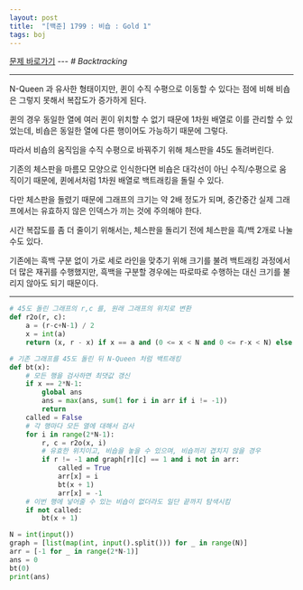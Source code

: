 ```yaml
---
layout: post
title:  "[백준] 1799 : 비숍 : Gold 1"
tags: boj
---
```


[문제 바로가기](https://www.acmicpc.net/problem/1799) --- *# Backtracking*

---

N-Queen 과 유사한 형태이지만, 퀸이 수직 수평으로 이동할 수 있다는 점에 비해 비숍은 그렇지 못해서 복잡도가 증가하게 된다.

퀸의 경우 동일한 열에 여러 퀸이 위치할 수 없기 때문에 1차원 배열로 이를 관리할 수 있었는데, 비숍은 동일한 열에 다른 행이어도 가능하기 때문에 그렇다.

따라서 비숍의 움직임을 수직 수평으로 바꿔주기 위해 체스판을 45도 돌려버린다.

기존의 체스판을 마름모 모양으로 인식한다면 비숍은 대각선이 아닌 수직/수평으로 움직이기 때문에, 퀸에서처럼 1차원 배열로 백트래킹을 돌릴 수 있다.

다만 체스판을 돌렸기 때문에 그래프의 크기는 약 2배 정도가 되며, 중간중간 실제 그래프에서는 유효하지 않은 인덱스가 끼는 것에 주의해야 한다.

시간 복잡도를 좀 더 줄이기 위해서는, 체스판을 돌리기 전에 체스판을 흑/백 2개로 나눌 수도 있다.

기존에는 흑백 구분 없이 가로 세로 라인을 맞추기 위해 크기를 불려 백트래킹 과정에서 더 많은 재귀를 수행했지만, 흑백을 구분할 경우에는 따로따로 수행하는 대신 크기를 불리지 않아도 되기 때문이다.

---

```python
# 45도 돌린 그래프의 r,c 를, 원래 그래프의 위치로 변환
def r2o(r, c):
    a = (r-c+N-1) / 2
    x = int(a)
    return (x, r - x) if x == a and (0 <= x < N and 0 <= r-x < N) else (-1, -1)

# 기존 그래프를 45도 돌린 뒤 N-Queen 처럼 백트래킹
def bt(x):
    # 모든 행을 검사하면 최댓값 갱신
    if x == 2*N-1:
        global ans
        ans = max(ans, sum(1 for i in arr if i != -1))
        return
    called = False
    # 각 행마다 모든 열에 대해서 검사
    for i in range(2*N-1):
        r, c = r2o(x, i)
        # 유효한 위치이고, 비숍을 놓을 수 있으며, 비숍끼리 겹치지 않을 경우
        if r != -1 and graph[r][c] == 1 and i not in arr:
            called = True
            arr[x] = i
            bt(x + 1)
            arr[x] = -1
    # 이번 행에 넣어줄 수 있는 비숍이 없더라도 일단 끝까지 탐색시킴
    if not called:
        bt(x + 1)

N = int(input())
graph = [list(map(int, input().split())) for _ in range(N)]
arr = [-1 for _ in range(2*N-1)]
ans = 0
bt(0)
print(ans)
```
